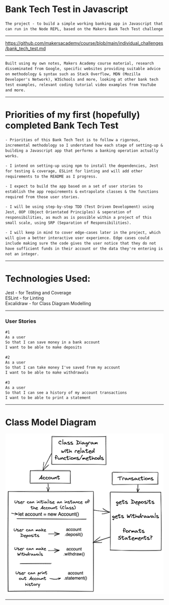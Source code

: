 # Bank Tech Test in Javascript

`The project - to build a simple working banking app in Javascript that can run in the Node REPL, based on the Makers Bank Tech Test challenge`

---

https://github.com/makersacademy/course/blob/main/individual_challenges/bank_tech_test.md

---

`Built using my own notes, Makers Academy course material, research disseminated from Google, specific websites providing suitable advice on methodology & syntax such as Stack Overflow, MDN (Mozilla Developer's Network), W3Schools and more, looking at other bank tech test examples, relevant coding tutorial video examples from YouTube and more.`

---

# Priorities of my first (hopefully) completed Bank Tech Test

`- Priorities of this Bank Tech Test is to follow a rigorous, incremental methodology so I understand how each stage of setting-up & building a Javascript app that performs a banking operation actually works.`

`- I intend on setting-up using npm to install the dependencies, Jest for testing & coverage, ESLint for linting and will add other requirements to the README as I progress.`

`- I expect to build the app based on a set of user stories to establish the app requirements & extrapolate classes & the functions required from those user stories.`

`- I will be using step-by-step TDD (Test Driven Development) using Jest, OOP (Object Orientated Principles) & seperation of responsibilities, as much as is possible within a project of this small scale, using SRP (Separation of Responsibilities).`

`- I will keep in mind to cover edge-cases later in the project, which will give a better interactive user experience. Edge cases could include making sure the code gives the user notice that they do not have sufficient funds in their account or the data they're entering is not an integer.`

---

# Technologies Used:

Jest - for Testing and Coverage\
ESLint - for Linting\
Excalidraw - for Class Diagram Modelling

---

### User Stories

```
#1
As a user
So that I can save money in a bank account
I want to be able to make deposits

#2
As a user
So that I can take money I've saved from my account
I want to be able to make withdrawals

#3
As a user
So that I can see a history of my account transactions
I want to be able to print a statement
```

---

# Class Model Diagram

![Bank App Class diagram](images/bankAppClassDiagram.png)

---

